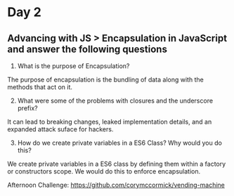 # Day 2
## Advancing with JS > Encapsulation in JavaScript and answer the following questions

1. What is the purpose of Encapsulation?

The purpose of encapsulation is the bundling of data along with the methods that act on it.

2. What were some of the problems with closures and the underscore prefix?

It can lead to breaking changes, leaked implementation details, and an expanded attack suface for hackers.


3. How do we create private variables in a ES6 Class? Why would you do this?

We create private variables in a ES6 class by defining them within a factory or constructors scope. We would do this to enforce encapsulation.

Afternoon Challenge: https://github.com/corymccormick/vending-machine